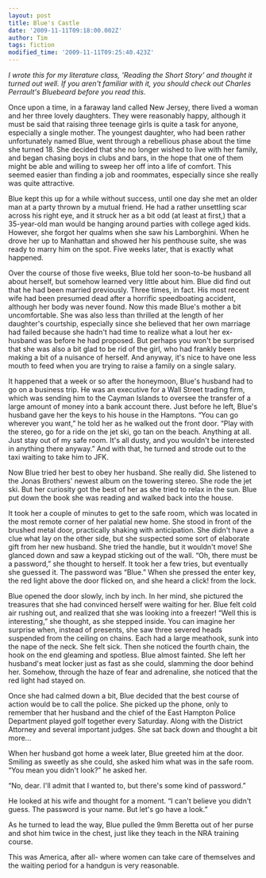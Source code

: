 ```yaml
---
layout: post
title: Blue's Castle
date: '2009-11-11T09:18:00.002Z'
author: Tim
tags: fiction
modified_time: '2009-11-11T09:25:40.423Z'
---
```


*I wrote this for my literature class, 'Reading the Short Story' and thought it turned out well. If you aren't familiar with it, you should check out Charles Perrault's Bluebeard before you read this.*

Once upon a time, in a faraway land called New Jersey, there lived a woman and her three lovely daughters. They were reasonably happy, although it must be said that raising three teenage girls is quite a task for anyone, especially a single mother. The youngest daughter, who had been rather unfortunately named Blue, went through a rebellious phase about the time she turned 18. She decided that she no longer wished to live with her family, and began chasing boys in clubs and bars, in the hope that one of them might be able and willing to sweep her off into a life of comfort. This seemed easier than finding a job and roommates, especially since she really was quite attractive.

Blue kept this up for a while without success, until one day she met an older man at a party thrown by a mutual friend. He had a rather unsettling scar across his right eye, and it struck her as a bit odd (at least at first,) that a 35-year-old man would be hanging around parties with college aged kids. However, she forgot her qualms when she saw his Lamborghini. When he drove her up to Manhattan and showed her his penthouse suite, she was ready to marry him on the spot. Five weeks later, that is exactly what happened. 

Over the course of those five weeks, Blue told her soon-to-be husband all about herself, but somehow learned very little about him. Blue did find out that he had been married previously. Three times, in fact. His most recent wife had been presumed dead after a horrific speedboating accident, although her body was never found.
Now this made Blue's mother a bit uncomfortable. She was also less than thrilled at the length of her daughter's courtship, especially since she believed that her own marriage had failed because she hadn't had time to realize what a lout her ex-husband was before he had proposed. But perhaps you won't be surprised that she was also a bit glad to be rid of the girl, who had frankly been making a bit of a nuisance of herself. And anyway, it's nice to have one less mouth to feed when you are trying to raise a family on a single salary.

It happened that a week or so after the honeymoon, Blue's husband had to go on a business trip. He was an executive for a Wall Street trading firm, which was sending him to the Cayman Islands to oversee the transfer of a large amount of money into a bank account there. Just before he left, Blue's husband gave her the keys to his house in the Hamptons. “You can go wherever you want,” he told her as he walked out the front door. “Play with the stereo, go for a ride on the jet ski, go tan on the beach. Anything at all. Just stay out of my safe room. It's all dusty, and you wouldn't be interested in anything there anyway.” And with that, he turned and strode out to the taxi waiting to take him to JFK. 

Now Blue tried her best to obey her husband. She really did. She listened to the Jonas Brothers' newest album on the towering stereo. She rode the jet ski. But her curiosity got the best of her as she tried to relax in the sun. Blue put down the book she was reading and walked back into the house. 

It took her a couple of minutes to get to the safe room, which was located in the most remote corner of her palatial new home. She stood in front of the brushed metal door, practically shaking with anticipation. She didn't have a clue what lay on the other side, but she suspected some sort of elaborate gift from her new husband. She tried the handle, but it wouldn't move! She glanced down and saw a keypad sticking out of the wall. “Oh, there must be a password,” she thought to herself. It took her a few tries, but eventually she guessed it. The password was “Blue.” When she pressed the enter key, the red light above the door flicked on, and she heard a click! from the lock.

Blue opened the door slowly, inch by inch. In her mind, she pictured the treasures that she had convinced herself were waiting for her. Blue felt cold air rushing out, and realized that she was looking into a freezer! “Well this is interesting,” she thought, as she stepped inside. You can imagine her surprise when, instead of presents, she saw three severed heads suspended from the ceiling on chains. Each had a large meathook, sunk into the nape of the neck. She felt sick. Then she noticed the fourth chain, the hook on the end gleaming and spotless. Blue almost fainted. She left her husband's meat locker just as fast as she could, slamming the door behind her. Somehow, through the haze of fear and adrenaline, she noticed that the red light had stayed on. 

Once she had calmed down a bit, Blue decided that the best course of action would be to call the police. She picked up the phone, only to remember that her husband and the chief of the East Hampton Police Department played golf together every Saturday. Along with the District Attorney and several important judges. She sat back down and thought a bit more...

When her husband got home a week later, Blue greeted him at the door. Smiling as sweetly as she could, she asked him what was in the safe room. “You mean you didn't look?” he asked her. 

“No, dear. I'll admit that I wanted to, but there's some kind of password.”

He looked at his wife and thought for a moment. “I can't believe you didn't guess. The password is your name. But let's go have a look.”

As he turned to lead the way, Blue pulled the 9mm Beretta out of her purse and shot him twice in the chest, just like they teach in the NRA training course. 

This was America, after all- where women can take care of themselves and the waiting period for a handgun is very reasonable.

